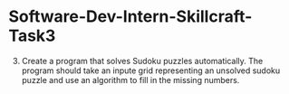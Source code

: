 # Software-Dev-Intern-Skillcraft-Task3
3. Create a program that solves Sudoku puzzles automatically. The program should take an inpute grid representing an unsolved sudoku puzzle and use an algorithm to fill in the missing numbers.
   
